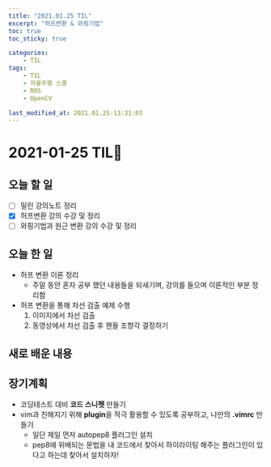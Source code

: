 ```yaml
---
title: "2021.01.25 TIL"
excerpt: "허프변환 & 와핑기법"
toc: true
toc_sticky: true

categories:
    - TIL 
tags:
    - TIL
    - 자율주행 스쿨
    - ROS
    - OpenCV

last_modified_at: 2021.01.25-13:31:03 
---
```

 
# 2021-01-25 TIL📓
## 오늘 할 일
- [ ] 밀린 강의노트 정리
- [x] 허프변환 강의 수강 및 정리
- [ ] 와핑기법과 원근 변환 강의 수강 및 정리

## 오늘 한 일
- 허프 변환 이론 정리
    - 주말 동안 혼자 공부 했던 내용들을 되새기며, 강의를 들으며 이론적인 부분 정리함
- 허프 변환을 통해 차선 검출 예제 수행
    1. 이미지에서 차선 검출
    2. 동영상에서 차선 검출 후 핸들 조향각 결정하기

## 새로 배운 내용

## 장기계획
- 코딩테스트 대비 **코드 스니펫** 만들기
- vim과 친해지기 위해 **plugin**을 적극 활용할 수 있도록 공부하고, 나만의 **.vimrc** 만들기
    - 일단 제일 먼저 autopep8 플러그인 설치
    - pep8에 위배되는 문법을 내 코드에서 찾아서 하이라이팅 해주는 플러그인이 있다고 하는데 찾아서 설치하자!

